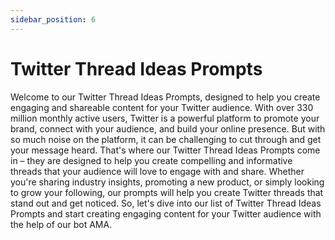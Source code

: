 ```yaml
---
sidebar_position: 6
---
```


# Twitter Thread Ideas Prompts

Welcome to our Twitter Thread Ideas Prompts, designed to help you create engaging and shareable content for your Twitter audience. With over 330 million monthly active users, Twitter is a powerful platform to promote your brand, connect with your audience, and build your online presence. But with so much noise on the platform, it can be challenging to cut through and get your message heard. That's where our Twitter Thread Ideas Prompts come in – they are designed to help you create compelling and informative threads that your audience will love to engage with and share. Whether you're sharing industry insights, promoting a new product, or simply looking to grow your following, our prompts will help you create Twitter threads that stand out and get noticed. So, let's dive into our list of Twitter Thread Ideas Prompts and start creating engaging content for your Twitter audience with the help of our bot AMA.